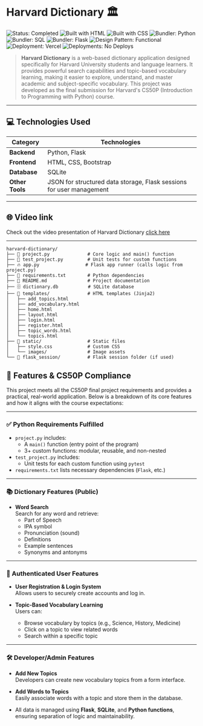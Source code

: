 # Harvard Dictionary 🏛️

![Status: Completed](https://img.shields.io/badge/Status-Completed-green)
![Built with HTML](https://img.shields.io/badge/Built%20with-HTML-red)
![Built with CSS](https://img.shields.io/badge/Built%20with-CSS-blue)
![Bundler: Python](https://img.shields.io/badge/Bundler-python-white)
![Bundler: SQL](https://img.shields.io/badge/Bundler-SQL-black)
![Bundler: Flask](https://img.shields.io/badge/Bundler-Flask-magenta)
![Design Pattern: Functional](https://img.shields.io/badge/Design%20Pattern-Functional-blue)
![Deployment: Vercel](https://img.shields.io/badge/Deployment-Versal-lightgrey)
![Deployments: No Deploys](https://img.shields.io/badge/Deployments-No%20Deploys-lightgrey)

> **Harvard Dictionary** is a web-based dictionary application designed specifically for Harvard University students and language learners. It provides powerful search capabilities and topic-based vocabulary learning, making it easier to explore, understand, and master academic and subject-specific vocabulary. This project was developed as the final submission for Harvard's CS50P (Introduction to Programming with Python) course.

--- 
## 💻 Technologies Used

| **Category**     | **Technologies**                                     |
|-------------------|-----------------------------------------------------|
| **Backend**      | Python, Flask                                       |
| **Frontend**     | HTML, CSS, Bootstrap                    |
| **Database**     | SQLite                                             |
| **Other Tools**  | JSON for structured data storage, Flask sessions for user management |

--- 
## 🌐 Video link
Check out the video presentation of Harvard Dictionary [click here](i_add_later)

---
```base
harvard-dictionary/
├── 🐍 project.py              # Core logic and main() function
├── 🧪 test_project.py         # Unit tests for custom functions
├── 🔥 app.py                 # Flask app runner (calls logic from project.py)
├── 📄 requirements.txt        # Python dependencies
├── 📄 README.md               # Project documentation
├── 🗄️ dictionary.db           # SQLite database
├── 📁 templates/              # HTML templates (Jinja2)
│   ├── add_topics.html
│   ├── add_vocabulary.html
│   ├── home.html
│   ├── layout.html
│   ├── login.html
│   ├── register.html
│   ├── topic_words.html
│   └── topics.html
├── 🎨 static/                 # Static files
│   ├── style.css             # Custom CSS
│   └── images/               # Image assets
└── 🧠 flask_session/          # Flask session folder (if used)
```

## 🚀 Features & CS50P Compliance

This project meets all the CS50P final project requirements and provides a practical, real-world application. Below is a breakdown of its core features and how it aligns with the course expectations:

--- 

### ✅ Python Requirements Fulfilled

- `project.py` includes:
  - A `main()` function (entry point of the program)
  - 3+ custom functions: modular, reusable, and non-nested
- `test_project.py` includes:
  - Unit tests for each custom function using `pytest`
- `requirements.txt` lists necessary dependencies (`Flask`, etc.)

--- 

### 📚 Dictionary Features (Public)

- **Word Search**  
  Search for any word and retrieve:
  - Part of Speech
  - IPA symbol
  - Pronunciation (sound)
  - Definitions
  - Example sentences
  - Synonyms and antonyms
 
 --- 

### 🔐 Authenticated User Features

- **User Registration & Login System**  
  Allows users to securely create accounts and log in.

- **Topic-Based Vocabulary Learning**  
  Users can:
  - Browse vocabulary by topics (e.g., Science, History, Medicine)
  - Click on a topic to view related words
  - Search within a specific topic

--- 

### 🛠 Developer/Admin Features

- **Add New Topics**  
  Developers can create new vocabulary topics from a form interface.

- **Add Words to Topics**  
  Easily associate words with a topic and store them in the database.

- All data is managed using **Flask**, **SQLite**, and **Python functions**, ensuring separation of logic and maintainability.


